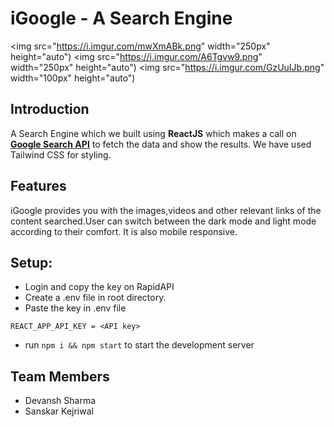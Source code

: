 # iGoogle - A Search Engine

<img src="https://i.imgur.com/mwXmABk.png" width="250px" height="auto")
<img src="https://i.imgur.com/A6Tgvw9.png" width="250px" height="auto")
<img src="https://i.imgur.com/GzUuIJb.png" width="100px" height="auto")

## Introduction
A Search Engine which we built using **ReactJS** which makes a call on [**Google Search API**](https://rapidapi.com/apigeek/api/google-search3/) to fetch the data and show the results. We have used Tailwind CSS for styling.

## Features
iGoogle provides you with the images,videos and other relevant links of the content searched.User can switch between the dark mode and light mode according to their comfort. It is also mobile responsive.

## Setup:
- Login and copy the key on RapidAPI
- Create a .env file in root directory.
- Paste the key in .env file
```
REACT_APP_API_KEY = <API key>
```
- run ```npm i && npm start``` to start the development server

## Team Members
- Devansh Sharma
- Sanskar Kejriwal
